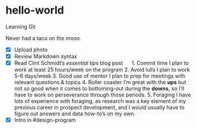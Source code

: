 # hello-world
Learning Git

Never had a taco on the moon.


- [x] Upload photo
- [x] Review Markdown syntax
- [x] Read Clint Schmidt’s *essential tips* blog post
      1. Commit time
         I plan to work at least 25 hours/week on the program
      2. Avoid lulls
	 I plan to work 5-6 days/week
      3. Good use of mentor
	 I plan to prep for meetings with relevant questions & topics
      4. Roller coaster
	 I’m great with the **ups** but not so good when it comes to bottoming-out during the **downs**, so I’ll have to work on perseverance through those periods.
      5. Foraging
	 I have lots of experience with foraging, as research was a key element of my previous career in prospect development, and I would usually have to figure out answers and data how-to’s on my own.
- [x] Intro in #design-program
